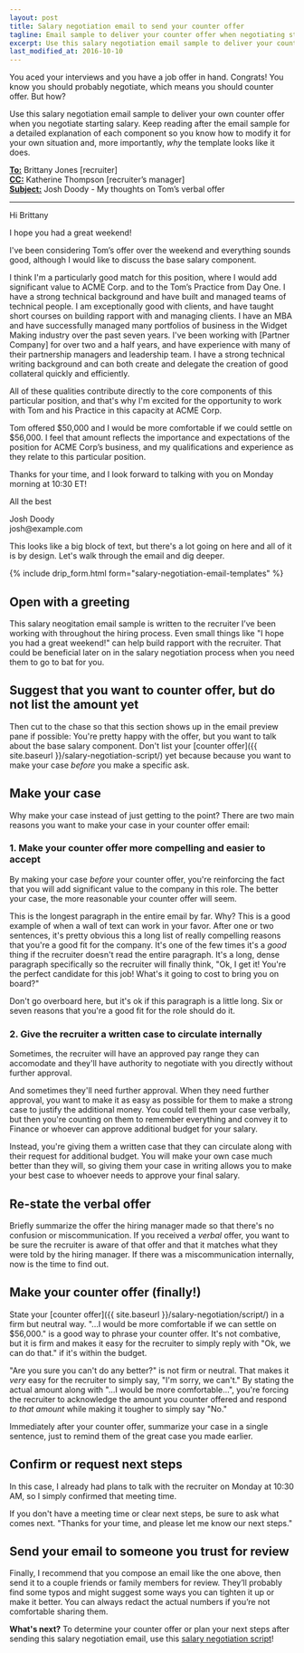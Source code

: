```yaml
---
layout: post
title: Salary negotiation email to send your counter offer
tagline: Email sample to deliver your counter offer when negotiating starting salary
excerpt: Use this salary negotiation email sample to deliver your counter offer when you negotiate starting salary.
last_modified_at: 2016-10-10
---	
```

You aced your interviews and you have a job offer in hand. Congrats! You know you should probably negotiate, which means you should counter offer. But how?

Use this salary negotiation email sample to deliver your own counter offer when you negotiate starting salary. Keep reading after the email sample for a detailed explanation of each component so you know how to modify it for your own situation and, more importantly, _why_ the template looks like it does.
	
<div class='sample-email'>
<p>
	<strong><u>To:</u></strong> Brittany Jones <brittany.jones@example.com> [recruiter]<br>
	<strong><u>CC:</u></strong> Katherine Thompson <katherine.thompson@example.com> [recruiter’s manager]<br>
	<strong><u>Subject:</u></strong> Josh Doody - My thoughts on Tom’s verbal offer
</p>
<hr>
<p>Hi Brittany</p>
<p>I hope you had a great weekend!</p>
<p>I've been considering Tom’s offer over the weekend and everything sounds good, although I would like to discuss the base salary component.</p>
<p>I think I'm a particularly good match for this position, where I would add significant value to ACME Corp. and to the Tom’s Practice from Day One. I have a strong technical background and have built and managed teams of technical people. I am exceptionally good with clients, and have taught short courses on building rapport with and managing clients. I have an MBA and have successfully managed many portfolios of business in the Widget Making industry over the past seven years. I've been working with [Partner Company] for over two and a half years, and have experience with many of their partnership managers and leadership team. I have a strong technical writing background and can both create and delegate the creation of good collateral quickly and efficiently. </p>
<p>All of these qualities contribute directly to the core components of this particular position, and that's why I'm excited for the opportunity to work with Tom and his Practice in this capacity at ACME Corp.</p>
<p>Tom offered $50,000 and I would be more comfortable if we could settle on $56,000. I feel that amount reflects the importance and expectations of the position for ACME Corp’s business, and my qualifications and experience as they relate to this particular position. </p>
<p>Thanks for your time, and I look forward to talking with you on Monday morning at 10:30 ET!</p>
<p>All the best</p>
<p>Josh Doody<br>
josh@example.com</p>
</div>

This looks like a big block of text, but there's a lot going on here and all of it is by design. Let's walk through the email and dig deeper.

{% include drip_form.html form="salary-negotiation-email-templates" %}

## Open with a greeting 

This salary neogitation email sample is written to the recruiter I’ve been working with throughout the hiring process. Even small things like "I hope you had a great weekend!" can help build rapport with the recruiter. That could be beneficial later on in the salary negotiation process when you need them to go to bat for you.

## Suggest that you want to counter offer, but do not list the amount yet

Then cut to the chase so that this section shows up in the email preview pane if possible: You're pretty happy with the offer, but you want to talk about the base salary component. Don't list your [counter offer]({{ site.baseurl }}/salary-negotiation-script/) yet because because you want to make your case _before_ you make a specific ask.

## Make your case

Why make your case instead of just getting to the point? There are two main reasons you want to make your case in your counter offer email:

### 1. Make your counter offer more compelling and easier to accept

By making your case _before_ your counter offer, you're reinforcing the fact that you will add significant value to the company in this role. The better your case, the more reasonable your counter offer will seem.

This is the longest paragraph in the entire email by far. Why? This is a good example of when a wall of text can work in your favor. After one or two sentences, it's pretty obvious this a long list of really compelling reasons that you're a good fit for the company. It's one of the few times it's a _good_ thing if the recruiter doesn't read the entire paragraph. It's a long, dense paragraph specifically so the recruiter will finally think, "Ok, I get it! You're the perfect candidate for this job! What's it going to cost to bring you on board?"

Don't go overboard here, but it's ok if this paragraph is a little long. Six or seven reasons that you're a good fit for the role should do it.

### 2. Give the recruiter a written case to circulate internally

Sometimes, the recruiter will have an approved pay range they can accomodate and they'll have authority to negotiate with you directly without further approval. 

And sometimes they'll need further approval. When they need further approval, you want to make it as easy as possible for them to make a strong case to justify the additional money. You could tell them your case verbally, but then you're counting on them to remember everything and convey it to Finance or whoever can approve additional budget for your salary.

Instead, you're giving them a written case that they can circulate along with their request for additional budget. You will make your own case much better than they will, so giving them your case in writing allows you to make your best case to whoever needs to approve your final salary.

## Re-state the verbal offer

Briefly summarize the offer the hiring manager made so that there's no confusion or miscommunication. If you received a _verbal_ offer, you want to be sure the recruiter is aware of that offer and that it matches what they were told by the hiring manager. If there was a miscommunication internally, now is the time to find out.

##  Make your counter offer (finally!)

State your [counter offer]({{ site.baseurl }}/salary-negotiation/script/) in a firm but neutral way. "...I would be more comfortable if we can settle on $56,000." is a good way to phrase your counter offer. It's not combative, but it is firm and makes it easy for the recruiter to simply reply with "Ok, we can do that." if it's within the budget.

"Are you sure you can't do any better?" is not firm or neutral. That makes it _very_ easy for the recruiter to simply say, "I'm sorry, we can't." By stating the actual amount along with "...I would be more comfortable...", you're forcing the recruiter to acknowledge the amount you counter offered and respond _to that amount_ while making it tougher to simply say "No."

Immediately after your counter offer, summarize your case in a single sentence, just to remind them of the great case you made earlier.

## Confirm or request next steps

In this case, I already had plans to talk with the recruiter on Monday at 10:30 AM, so I simply confirmed that meeting time.

If you don't have a meeting time or clear next steps, be sure to ask what comes next. "Thanks for your time, and please let me know our next steps."

## Send your email to someone you trust for review

Finally, I recommend that you compose an email like the one above, then send it to a couple friends or family members for review. They’ll probably find some typos and might suggest some ways you can tighten it up or make it better. You can always redact the actual numbers if you’re not comfortable sharing them.

<div class="ad-box">
	<p><strong>What's next?</strong> To determine your counter offer or plan your next steps after sending this salary negotiation email, use this <a href="{{ site.baseurl }}/salary-negotiation-script/">salary negotiation script</a>!</p>
</div>